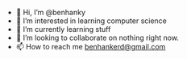 - 👋 Hi, I’m @benhanky
- 👀 I’m interested in learning computer science
- 🌱 I’m currently learning stuff
- 💞️ I’m looking to collaborate on nothing right now.
- 📫 How to reach me benhankerd@gmail.com

<!---
benhanky/benhanky is a ✨ special ✨ repository because its `README.md` (this file) appears on your GitHub profile.
You can click the Preview link to take a look at your changes.
--->

